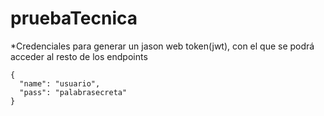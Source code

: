 # pruebaTecnica

*Credenciales para generar un jason web token(jwt), con el que se podrá acceder al resto de los endpoints
```
{
  "name": "usuario",
  "pass": "palabrasecreta"
}
```